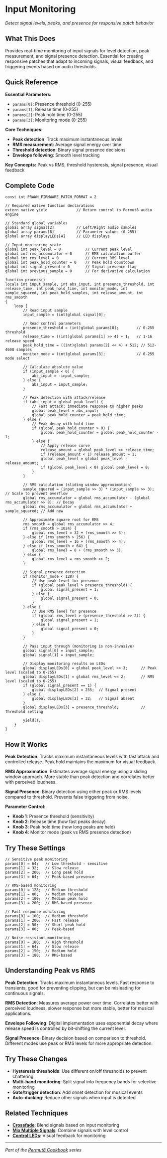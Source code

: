 # Input Monitoring

*Detect signal levels, peaks, and presence for responsive patch behavior*

## What This Does

Provides real-time monitoring of input signals for level detection, peak measurement, and signal presence detection. Essential for creating responsive patches that adapt to incoming signals, visual feedback, and triggering events based on audio thresholds.

## Quick Reference

**Essential Parameters:**
- `params[0]`: Presence threshold (0-255)
- `params[1]`: Release time (0-255)
- `params[2]`: Peak hold time (0-255)
- `params[3]`: Monitoring mode (0-255)

**Core Techniques:**
- **Peak detection**: Track maximum instantaneous levels
- **RMS measurement**: Average signal energy over time
- **Threshold detection**: Binary signal presence decisions
- **Envelope following**: Smooth level tracking

**Key Concepts:** Peak vs RMS, threshold hysteresis, signal presence, visual feedback

## Complete Code

```impala
const int PRAWN_FIRMWARE_PATCH_FORMAT = 2

// Required native function declarations
extern native yield             // Return control to Permut8 audio engine

// Standard global variables
global array signal[2]          // Left/Right audio samples
global array params[8]          // Parameter values (0-255)
global array displayLEDs[4]     // LED displays

// Input monitoring state
global int peak_level = 0           // Current peak level
global int rms_accumulator = 0      // RMS calculation buffer
global int rms_level = 0            // Current RMS level
global int peak_hold_counter = 0    // Peak hold countdown
global int signal_present = 0       // Signal presence flag
global int previous_sample = 0      // For derivative calculation

function process()
locals int input_sample, int abs_input, int presence_threshold, int release_time, int peak_hold_time, int monitor_mode, int sample_squared, int peak_hold_samples, int release_amount, int rms_smooth
{
    loop {
        // Read input sample
        input_sample = (int)global signal[0];
        
        // Read control parameters
        presence_threshold = (int)global params[0];        // 0-255 threshold
        release_time = ((int)global params[1] >> 4) + 1;   // 1-16 release speed
        peak_hold_time = ((int)global params[2] << 4) + 512; // 512-4608 samples
        monitor_mode = (int)global params[3];              // 0-255 mode select
        
        // Calculate absolute value
        if (input_sample < 0) {
            abs_input = -input_sample;
        } else {
            abs_input = input_sample;
        }
        
        // Peak detection with attack/release
        if (abs_input > global peak_level) {
            // Fast attack: immediate response to higher peaks
            global peak_level = abs_input;
            global peak_hold_counter = peak_hold_time;
        } else {
            // Peak decay with hold time
            if (global peak_hold_counter > 0) {
                global peak_hold_counter = global peak_hold_counter - 1;
            } else {
                // Apply release curve
                release_amount = global peak_level >> release_time;
                if (release_amount < 1) release_amount = 1;
                global peak_level = global peak_level - release_amount;
                if (global peak_level < 0) global peak_level = 0;
            }
        }
        
        // RMS calculation (sliding window approximation)
        sample_squared = (input_sample >> 3) * (input_sample >> 3);  // Scale to prevent overflow
        global rms_accumulator = global rms_accumulator - (global rms_accumulator >> 8); // Decay
        global rms_accumulator = global rms_accumulator + sample_squared; // Add new
        
        // Approximate square root for RMS
        rms_smooth = global rms_accumulator >> 4;
        if (rms_smooth > 1024) {
            global rms_level = 32 + (rms_smooth >> 5);
        } else if (rms_smooth > 256) {
            global rms_level = 16 + (rms_smooth >> 4);
        } else if (rms_smooth > 64) {
            global rms_level = 8 + (rms_smooth >> 3);
        } else {
            global rms_level = rms_smooth >> 2;
        }
        
        // Signal presence detection
        if (monitor_mode < 128) {
            // Use peak level for presence
            if (global peak_level > presence_threshold) {
                global signal_present = 1;
            } else {
                global signal_present = 0;
            }
        } else {
            // Use RMS level for presence
            if (global rms_level > (presence_threshold >> 2)) {
                global signal_present = 1;
            } else {
                global signal_present = 0;
            }
        }
        
        // Pass input through (monitoring is non-invasive)
        global signal[0] = input_sample;
        global signal[1] = input_sample;
        
        // Display monitoring results on LEDs
        global displayLEDs[0] = global peak_level >> 3;      // Peak level (scaled to 0-255)
        global displayLEDs[1] = global rms_level << 2;       // RMS level (scaled to 0-255)
        if (global signal_present == 1) {
            global displayLEDs[2] = 255;  // Signal present
        } else {
            global displayLEDs[2] = 32;   // Signal absent
        }
        global displayLEDs[3] = presence_threshold;          // Threshold setting
        
        yield();
    }
}
```

## How It Works

**Peak Detection**: Tracks maximum instantaneous levels with fast attack and controlled release. Peak hold maintains the maximum for visual feedback.

**RMS Approximation**: Estimates average signal energy using a sliding window approach. More stable than peak detection and correlates better with perceived loudness.

**Signal Presence**: Binary detection using either peak or RMS levels compared to threshold. Prevents false triggering from noise.

**Parameter Control**:
- **Knob 1**: Presence threshold (sensitivity)
- **Knob 2**: Release time (how fast peaks decay)
- **Knob 3**: Peak hold time (how long peaks are held)
- **Knob 4**: Monitor mode (peak vs RMS presence detection)

## Try These Settings

```impala
// Sensitive peak monitoring
params[0] = 64;   // Low threshold - sensitive
params[1] = 32;   // Slow release
params[2] = 200;  // Long peak hold
params[3] = 64;   // Peak-based presence

// RMS-based monitoring
params[0] = 128;  // Medium threshold
params[1] = 80;   // Medium release
params[2] = 100;  // Medium peak hold
params[3] = 200;  // RMS-based presence

// Fast response monitoring
params[0] = 100;  // Medium threshold
params[1] = 200;  // Fast release
params[2] = 50;   // Short peak hold
params[3] = 80;   // Peak-based

// Noise-resistant monitoring
params[0] = 180;  // High threshold
params[1] = 64;   // Slow release
params[2] = 150;  // Medium hold
params[3] = 180;  // RMS-based
```

## Understanding Peak vs RMS

**Peak Detection**: Tracks maximum instantaneous levels. Fast response to transients, good for preventing clipping, but can be misleading for continuous signals.

**RMS Detection**: Measures average power over time. Correlates better with perceived loudness, slower response but more stable, better for musical applications.

**Envelope Following**: Digital implementation uses exponential decay where release speed is controlled by bit-shifting the current level.

**Signal Presence**: Binary decision based on comparison to threshold. Different modes use peak or RMS levels for more appropriate detection.

## Try These Changes

- **Hysteresis thresholds**: Use different on/off thresholds to prevent chattering
- **Multi-band monitoring**: Split signal into frequency bands for selective monitoring
- **Gate/trigger detection**: Add onset detection for musical events
- **Auto-ducking**: Reduce other signals when input is detected

## Related Techniques

- **[Crossfade](crossfade.md)**: Blend signals based on input monitoring
- **[Mix Multiple Signals](mix-multiple-signals.md)**: Combine signals with level control
- **[Control LEDs](../visual-feedback/control-leds.md)**: Visual feedback for monitoring

---
*Part of the [Permut8 Cookbook](../index.md) series*
